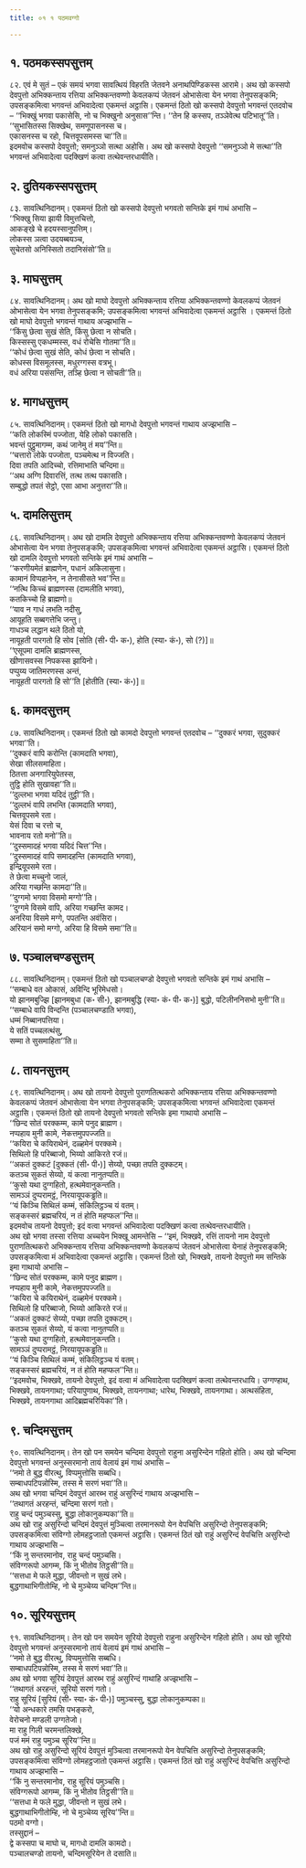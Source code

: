 ```yaml
---
title: ०१ १ पठमवग्गो

---
```



## १. पठमकस्सपसुत्तम्

८२. एवं मे सुतं – एकं समयं भगवा सावत्थियं विहरति जेतवने अनाथपिण्डिकस्स आरामे। अथ खो कस्सपो देवपुत्तो अभिक्कन्ताय रत्तिया अभिक्कन्तवण्णो केवलकप्पं जेतवनं ओभासेत्वा येन भगवा तेनुपसङ्कमि; उपसङ्कमित्वा भगवन्तं अभिवादेत्वा एकमन्तं अट्ठासि। एकमन्तं ठितो खो कस्सपो देवपुत्तो भगवन्तं एतदवोच – ‘‘भिक्खुं भगवा पकासेसि, नो च भिक्खुनो अनुसास’’न्ति। ‘‘तेन हि कस्सप, तञ्ञेवेत्थ पटिभातू’’ति।  
‘‘सुभासितस्स सिक्खेथ, समणूपासनस्स च।  
एकासनस्स च रहो, चित्तवूपसमस्स चा’’ति॥  
इदमवोच कस्सपो देवपुत्तो; समनुञ्ञो सत्था अहोसि। अथ खो कस्सपो देवपुत्तो ‘‘समनुञ्ञो मे सत्था’’ति भगवन्तं अभिवादेत्वा पदक्खिणं कत्वा तत्थेवन्तरधायीति।  


## २. दुतियकस्सपसुत्तम्

८३. सावत्थिनिदानम्। एकमन्तं ठितो खो कस्सपो देवपुत्तो भगवतो सन्तिके इमं गाथं अभासि –  
‘‘भिक्खु सिया झायी विमुत्तचित्तो,  
आकङ्खे चे हदयस्सानुपत्तिम्।  
लोकस्स ञत्वा उदयब्बयञ्च,  
सुचेतसो अनिस्सितो तदानिसंसो’’ति॥  


## ३. माघसुत्तम्

८४. सावत्थिनिदानम्। अथ खो माघो देवपुत्तो अभिक्कन्ताय रत्तिया अभिक्कन्तवण्णो केवलकप्पं जेतवनं ओभासेत्वा येन भगवा तेनुपसङ्कमि; उपसङ्कमित्वा भगवन्तं अभिवादेत्वा एकमन्तं अट्ठासि । एकमन्तं ठितो खो माघो देवपुत्तो भगवन्तं गाथाय अज्झभासि –  
‘‘किंसु छेत्वा सुखं सेति, किंसु छेत्वा न सोचति।  
किस्सस्सु एकधम्मस्स, वधं रोचेसि गोतमा’’ति॥  
‘‘कोधं छेत्वा सुखं सेति, कोधं छेत्वा न सोचति।  
कोधस्स विसमूलस्स, मधुरग्गस्स वत्रभू।  
वधं अरिया पसंसन्ति, तञ्हि छेत्वा न सोचती’’ति॥  


## ४. मागधसुत्तम्

८५. सावत्थिनिदानम्। एकमन्तं ठितो खो मागधो देवपुत्तो भगवन्तं गाथाय अज्झभासि –  
‘‘कति लोकस्मिं पज्जोता, येहि लोको पकासति।  
भवन्तं पुट्ठुमागम्म, कथं जानेमु तं मय’’न्ति॥  
‘‘चत्तारो लोके पज्जोता, पञ्चमेत्थ न विज्जति।  
दिवा तपति आदिच्चो, रत्तिमाभाति चन्दिमा॥  
‘‘अथ अग्गि दिवारत्तिं, तत्थ तत्थ पकासति।  
सम्बुद्धो तपतं सेट्ठो, एसा आभा अनुत्तरा’’ति॥  


## ५. दामलिसुत्तम्

८६. सावत्थिनिदानम्। अथ खो दामलि देवपुत्तो अभिक्कन्ताय रत्तिया अभिक्कन्तवण्णो केवलकप्पं जेतवनं ओभासेत्वा येन भगवा तेनुपसङ्कमि; उपसङ्कमित्वा भगवन्तं अभिवादेत्वा एकमन्तं अट्ठासि। एकमन्तं ठितो खो दामलि देवपुत्तो भगवतो सन्तिके इमं गाथं अभासि –  
‘‘करणीयमेतं ब्राह्मणेन, पधानं अकिलासुना।  
कामानं विप्पहानेन, न तेनासीसते भव’’न्ति॥  
‘‘नत्थि किच्चं ब्राह्मणस्स (दामलीति भगवा),  
कतकिच्चो हि ब्राह्मणो॥  
‘‘याव न गाधं लभति नदीसु,  
आयूहति सब्बगत्तेभि जन्तु।  
गाधञ्च लद्धान थले ठितो यो,  
नायूहती पारगतो हि सोव [सोति (सी॰ पी॰ क॰), होति (स्या॰ कं॰), सो (?)]॥  
‘‘एसूपमा दामलि ब्राह्मणस्स,  
खीणासवस्स निपकस्स झायिनो।  
पप्पुय्य जातिमरणस्स अन्तं,  
नायूहती पारगतो हि सो’’ति [होतीति (स्या॰ कं॰)]॥  


## ६. कामदसुत्तम्

८७. सावत्थिनिदानम्। एकमन्तं ठितो खो कामदो देवपुत्तो भगवन्तं एतदवोच – ‘‘दुक्करं भगवा, सुदुक्करं भगवा’’ति।  
‘‘दुक्करं वापि करोन्ति (कामदाति भगवा),  
सेखा सीलसमाहिता।  
ठितत्ता अनगारियुपेतस्स,  
तुट्ठि होति सुखावहा’’ति॥  
‘‘दुल्लभा भगवा यदिदं तुट्ठी’’ति।  
‘‘दुल्लभं वापि लभन्ति (कामदाति भगवा),  
चित्तवूपसमे रता।  
येसं दिवा च रत्तो च,  
भावनाय रतो मनो’’ति॥  
‘‘दुस्समादहं भगवा यदिदं चित्त’’न्ति।  
‘‘दुस्समादहं वापि समादहन्ति (कामदाति भगवा),  
इन्द्रियूपसमे रता।  
ते छेत्वा मच्चुनो जालं,  
अरिया गच्छन्ति कामदा’’ति॥  
‘‘दुग्गमो भगवा विसमो मग्गो’’ति।  
‘‘दुग्गमे विसमे वापि, अरिया गच्छन्ति कामद।  
अनरिया विसमे मग्गे, पपतन्ति अवंसिरा।  
अरियानं समो मग्गो, अरिया हि विसमे समा’’ति॥  


## ७. पञ्चालचण्डसुत्तम्

८८. सावत्थिनिदानम्। एकमन्तं ठितो खो पञ्चालचण्डो देवपुत्तो भगवतो सन्तिके इमं गाथं अभासि –  
‘‘सम्बाधे वत ओकासं, अविन्दि भूरिमेधसो।  
यो झानमबुज्झि [झानमबुधा (क॰ सी॰), झानमबुद्धि (स्या॰ कं॰ पी॰ क॰)] बुद्धो, पटिलीननिसभो मुनी’’ति॥  
‘‘सम्बाधे वापि विन्दन्ति (पञ्चालचण्डाति भगवा),  
धम्मं निब्बानपत्तिया।  
ये सतिं पच्चलत्थंसु,  
सम्मा ते सुसमाहिता’’ति॥  


## ८. तायनसुत्तम्

८९. सावत्थिनिदानम्। अथ खो तायनो देवपुत्तो पुराणतित्थकरो अभिक्कन्ताय रत्तिया अभिक्कन्तवण्णो केवलकप्पं जेतवनं ओभासेत्वा येन भगवा तेनुपसङ्कमि; उपसङ्कमित्वा भगवन्तं अभिवादेत्वा एकमन्तं अट्ठासि। एकमन्तं ठितो खो तायनो देवपुत्तो भगवतो सन्तिके इमा गाथायो अभासि –  
‘‘छिन्द सोतं परक्कम्म, कामे पनुद ब्राह्मण।  
नप्पहाय मुनी कामे, नेकत्तमुपपज्जति॥  
‘‘कयिरा चे कयिराथेनं, दळ्हमेनं परक्कमे।  
सिथिलो हि परिब्बाजो, भिय्यो आकिरते रजं॥  
‘‘अकतं दुक्कटं [दुक्कतं (सी॰ पी॰)] सेय्यो, पच्छा तपति दुक्कटम्।  
कतञ्च सुकतं सेय्यो, यं कत्वा नानुतप्पति॥  
‘‘कुसो यथा दुग्गहितो, हत्थमेवानुकन्तति।  
सामञ्ञं दुप्परामट्ठं, निरयायूपकड्ढति॥  
‘‘यं किञ्चि सिथिलं कम्मं, संकिलिट्ठञ्च यं वतम्।  
सङ्कस्सरं ब्रह्मचरियं, न तं होति महप्फल’’न्ति॥  
इदमवोच तायनो देवपुत्तो; इदं वत्वा भगवन्तं अभिवादेत्वा पदक्खिणं कत्वा तत्थेवन्तरधायीति।  
अथ खो भगवा तस्सा रत्तिया अच्चयेन भिक्खू आमन्तेसि – ‘‘इमं, भिक्खवे, रत्तिं तायनो नाम देवपुत्तो पुराणतित्थकरो अभिक्कन्ताय रत्तिया अभिक्कन्तवण्णो केवलकप्पं जेतवनं ओभासेत्वा येनाहं तेनुपसङ्कमि; उपसङ्कमित्वा मं अभिवादेत्वा एकमन्तं अट्ठासि। एकमन्तं ठितो खो, भिक्खवे, तायनो देवपुत्तो मम सन्तिके इमा गाथायो अभासि –  
‘‘छिन्द सोतं परक्कम्म, कामे पनुद ब्राह्मण।  
नप्पहाय मुनी कामे, नेकत्तमुपपज्जति॥  
‘‘कयिरा चे कयिराथेनं, दळ्हमेनं परक्कमे।  
सिथिलो हि परिब्बाजो, भिय्यो आकिरते रजं॥  
‘‘अकतं दुक्कटं सेय्यो, पच्छा तपति दुक्कटम्।  
कतञ्च सुकतं सेय्यो, यं कत्वा नानुतप्पति॥  
‘‘कुसो यथा दुग्गहितो, हत्थमेवानुकन्तति।  
सामञ्ञं दुप्परामट्ठं, निरयायूपकड्ढति॥  
‘‘यं किञ्चि सिथिलं कम्मं, संकिलिट्ठञ्च यं वतम्।  
सङ्कस्सरं ब्रह्मचरियं, न तं होति महप्फल’’न्ति॥  
‘‘इदमवोच, भिक्खवे, तायनो देवपुत्तो, इदं वत्वा मं अभिवादेत्वा पदक्खिणं कत्वा तत्थेवन्तरधायि। उग्गण्हाथ, भिक्खवे, तायनगाथा; परियापुणाथ, भिक्खवे, तायनगाथा; धारेथ, भिक्खवे, तायनगाथा। अत्थसंहिता, भिक्खवे, तायनगाथा आदिब्रह्मचरियिका’’ति।  


## ९. चन्दिमसुत्तम्

९०. सावत्थिनिदानम्। तेन खो पन समयेन चन्दिमा देवपुत्तो राहुना असुरिन्देन गहितो होति। अथ खो चन्दिमा देवपुत्तो भगवन्तं अनुस्सरमानो तायं वेलायं इमं गाथं अभासि –  
‘‘नमो ते बुद्ध वीरत्थु, विप्पमुत्तोसि सब्बधि।  
सम्बाधपटिपन्नोस्मि, तस्स मे सरणं भवा’’ति॥  
अथ खो भगवा चन्दिमं देवपुत्तं आरब्भ राहुं असुरिन्दं गाथाय अज्झभासि –  
‘‘तथागतं अरहन्तं, चन्दिमा सरणं गतो।  
राहु चन्दं पमुञ्चस्सु, बुद्धा लोकानुकम्पका’’ति॥  
अथ खो राहु असुरिन्दो चन्दिमं देवपुत्तं मुञ्चित्वा तरमानरूपो येन वेपचित्ति असुरिन्दो तेनुपसङ्कमि; उपसङ्कमित्वा संविग्गो लोमहट्ठजातो एकमन्तं अट्ठासि। एकमन्तं ठितं खो राहुं असुरिन्दं वेपचित्ति असुरिन्दो गाथाय अज्झभासि –  
‘‘किं नु सन्तरमानोव, राहु चन्दं पमुञ्चसि।  
संविग्गरूपो आगम्म, किं नु भीतोव तिट्ठसी’’ति॥  
‘‘सत्तधा मे फले मुद्धा, जीवन्तो न सुखं लभे।  
बुद्धगाथाभिगीतोम्हि, नो चे मुञ्चेय्य चन्दिम’’न्ति॥  


## १०. सूरियसुत्तम्

९१. सावत्थिनिदानम्। तेन खो पन समयेन सूरियो देवपुत्तो राहुना असुरिन्देन गहितो होति। अथ खो सूरियो देवपुत्तो भगवन्तं अनुस्सरमानो तायं वेलायं इमं गाथं अभासि –  
‘‘नमो ते बुद्ध वीरत्थु, विप्पमुत्तोसि सब्बधि।  
सम्बाधपटिपन्नोस्मि, तस्स मे सरणं भवा’’ति॥  
अथ खो भगवा सूरियं देवपुत्तं आरब्भ राहुं असुरिन्दं गाथाहि अज्झभासि –  
‘‘तथागतं अरहन्तं, सूरियो सरणं गतो।  
राहु सूरियं [सुरियं (सी॰ स्या॰ कं॰ पी॰)] पमुञ्चस्सु, बुद्धा लोकानुकम्पका॥  
‘‘यो अन्धकारे तमसि पभङ्करो,  
वेरोचनो मण्डली उग्गतेजो।  
मा राहु गिली चरमन्तलिक्खे,  
पजं ममं राहु पमुञ्च सूरिय’’न्ति॥  
अथ खो राहु असुरिन्दो सूरियं देवपुत्तं मुञ्चित्वा तरमानरूपो येन वेपचित्ति असुरिन्दो तेनुपसङ्कमि; उपसङ्कमित्वा संविग्गो लोमहट्ठजातो एकमन्तं अट्ठासि। एकमन्तं ठितं खो राहुं असुरिन्दं वेपचित्ति असुरिन्दो गाथाय अज्झभासि –  
‘‘किं नु सन्तरमानोव, राहु सूरियं पमुञ्चसि।  
संविग्गरूपो आगम्म, किं नु भीतोव तिट्ठसी’’ति॥  
‘‘सत्तधा मे फले मुद्धा, जीवन्तो न सुखं लभे।  
बुद्धगाथाभिगीतोम्हि, नो चे मुञ्चेय्य सूरिय’’न्ति॥  
पठमो वग्गो।  
तस्सुद्दानं –  
द्वे कस्सपा च माघो च, मागधो दामलि कामदो।  
पञ्चालचण्डो तायनो, चन्दिमसूरियेन ते दसाति॥  